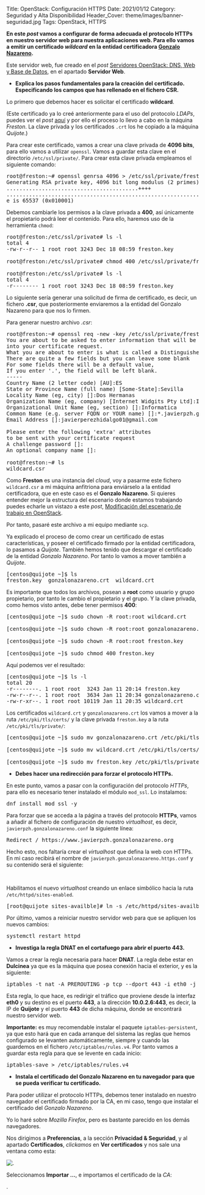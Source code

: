 Title: OpenStack: Configuración HTTPS
Date: 2021/01/12
Category: Seguridad y Alta Disponibilidad
Header_Cover: theme/images/banner-seguridad.jpg
Tags: OpenStack, HTTPS

**En este *post* vamos a configurar de forma adecuada el protocolo HTTPs en nuestro servidor web para nuestra aplicaciones web. Para ello vamos a emitir un certificado *wildcard* en la entidad certificadora [Gonzalo Nazareno](https://blogsaverroes.juntadeandalucia.es/iesgonzalonazareno/).**

Este servidor web, fue creado en el *post* [Servidores OpenStack: DNS, Web y Base de Datos](https://javierpzh.github.io/servidores-openstack-dns-web-y-base-de-datos.html), en el apartado **Servidor Web**.

- **Explica los pasos fundamentales para la creación del certificado. Especificando los campos que has rellenado en el fichero CSR.**

Lo primero que debemos hacer es solicitar el certificado **wildcard**.

(Este certificado ya lo creé anteriormente para el uso del protocolo *LDAPs*, puedes ver el *post* [aquí](https://javierpzh.github.io/ldaps.html) y por ello el proceso lo llevo a cabo en la máquina *Freston*. La clave privada y los certificados `.crt` los he copiado a la máquina *Quijote*.)

Para crear este certificado, vamos a crear una clave privada de **4096 bits**, para ello vamos a utilizar `openssl`. Vamos a guardar esta clave en el directorio `/etc/ssl/private/`. Para crear esta clave privada empleamos el siguiente comando:

<pre>
root@freston:~# openssl genrsa 4096 > /etc/ssl/private/freston.key
Generating RSA private key, 4096 bit long modulus (2 primes)
.........................................++++
...........................................................................................................................++++
e is 65537 (0x010001)
</pre>

Debemos cambiarle los permisos a la clave privada a **400**, así únicamente el propietario podrá leer el contenido. Para ello, haremos uso de la herramienta `chmod`:

<pre>
root@freston:/etc/ssl/private# ls -l
total 4
-rw-r--r-- 1 root root 3243 Dec 18 08:59 freston.key

root@freston:/etc/ssl/private# chmod 400 /etc/ssl/private/freston.key

root@freston:/etc/ssl/private# ls -l
total 4
-r-------- 1 root root 3243 Dec 18 08:59 freston.key
</pre>

Lo siguiente sería generar una solicitud de firma de certificado, es decir, un fichero **.csr**, que posteriormente enviaremos a la entidad del Gonzalo Nazareno para que nos lo firmen.

Para generar nuestro archivo *.csr*:

<pre>
root@freston:~# openssl req -new -key /etc/ssl/private/freston.key -out /root/wildcard.csr
You are about to be asked to enter information that will be incorporated
into your certificate request.
What you are about to enter is what is called a Distinguished Name or a DN.
There are quite a few fields but you can leave some blank
For some fields there will be a default value,
If you enter '.', the field will be left blank.
-----
Country Name (2 letter code) [AU]:ES
State or Province Name (full name) [Some-State]:Sevilla
Locality Name (eg, city) []:Dos Hermanas
Organization Name (eg, company) [Internet Widgits Pty Ltd]:IES Gonzalo Nazareno
Organizational Unit Name (eg, section) []:Informatica
Common Name (e.g. server FQDN or YOUR name) []:*.javierpzh.gonzalonazareno.org
Email Address []:javierperezhidalgo01@gmail.com

Please enter the following 'extra' attributes
to be sent with your certificate request
A challenge password []:
An optional company name []:

root@freston:~# ls
wildcard.csr
</pre>

Como **Freston** es una instancia del *cloud*, voy a pasarme este fichero `wildcard.csr` a mi máquina anfitriona para enviárselo a la entidad certificadora, que en este caso es el **Gonzalo Nazareno**.
Si quieres entender mejor la estructura del escenario donde estamos trabajando puedes echarle un vistazo a este *post*, [Modificación del escenario de trabajo en OpenStack](https://javierpzh.github.io/modificacion-del-escenario-de-trabajo-en-openstack.html).

Por tanto, pasaré este archivo a mi equipo mediante `scp`.

Ya explicado el proceso de como crear un certificado de estas características, y poseer el certificado firmado por la entidad certificadora, lo pasamos a *Quijote*. También hemos tenido que descargar el certificado de la entidad *Gonzalo Nazareno*. Por tanto lo vamos a mover también a *Quijote*.

<pre>
[centos@quijote ~]$ ls
freston.key  gonzalonazareno.crt  wildcard.crt
</pre>

Es importante que todos los archivos, posean a **root** como usuario y grupo propietario, por tanto le cambio el propietario y el grupo. Y la clave privada, como hemos visto antes, debe tener permisos **400**:

<pre>
[centos@quijote ~]$ sudo chown -R root:root wildcard.crt

[centos@quijote ~]$ sudo chown -R root:root gonzalonazareno.crt

[centos@quijote ~]$ sudo chown -R root:root freston.key

[centos@quijote ~]$ sudo chmod 400 freston.key
</pre>

Aquí podemos ver el resultado:

<pre>
[centos@quijote ~]$ ls -l
total 20
-r--------. 1 root root  3243 Jan 11 20:14 freston.key
-rw-r--r--. 1 root root  3634 Jan 11 20:34 gonzalonazareno.crt
-rw-r-xr--. 1 root root 10119 Jan 11 20:35 wildcard.crt
</pre>

Los certificados `wildcard.crt` y `gonzalonazareno.crt` los vamos a mover a la ruta `/etc/pki/tls/certs/` y la clave privada `freston.key` a la ruta `/etc/pki/tls/private/`:

<pre>
[centos@quijote ~]$ sudo mv gonzalonazareno.crt /etc/pki/tls/certs/

[centos@quijote ~]$ sudo mv wildcard.crt /etc/pki/tls/certs/

[centos@quijote ~]$ sudo mv freston.key /etc/pki/tls/private/
</pre>

- **Debes hacer una redirección para forzar el protocolo HTTPs.**

En este punto, vamos a pasar con la configuración del protocolo *HTTPs*, para ello es necesario tener instalado el módulo `mod_ssl`. Lo instalamos:

<pre>
dnf install mod_ssl -y
</pre>

Para forzar que se acceda a la página a través del protocolo **HTTPs**, vamos a añadir al fichero de configuración de nuestro *virtualhost*, es decir, `javierpzh.gonzalonazareno.conf` la siguiente línea:

<pre>
Redirect / https://www.javierpzh.gonzalonazareno.org
</pre>

Hecho esto, nos faltaría crear el *virtualhost* que defina la web con HTTPs. En mi caso recibirá el nombre de `javierpzh.gonzalonazareno.https.conf` y su contenido será el siguiente:

<pre>

</pre>

Habilitamos el nuevo *virtualhost* creando un enlace simbólico hacia la ruta `/etc/httpd/sites-enabled`.

<pre>
[root@quijote sites-availble]# ln -s /etc/httpd/sites-availble/javierpzh.gonzalonazareno.https.conf /etc/httpd/sites-enabled/
</pre>

Por último, vamos a reiniciar nuestro servidor web para que se apliquen los nuevos cambios:

<pre>
systemctl restart httpd
</pre>

- **Investiga la regla DNAT en el cortafuego para abrir el puerto 443.**

Vamos a crear la regla necesaria para hacer **DNAT**. La regla debe estar en **Dulcinea** ya que es la máquina que posea conexión hacia el exterior, y es la siguiente:

<pre>
iptables -t nat -A PREROUTING -p tcp --dport 443 -i eth0 -j DNAT --to 10.0.2.6:443
</pre>

Esta regla, lo que hace, es redirigir el tráfico que proviene desde la interfaz **eth0** y su destino es el puerto **443**, a la dirección **10.0.2.6:443**, es decir, la IP de **Quijote** y el puerto **443** de dicha máquina, donde se encontrará nuestro servidor web.

**Importante:** es muy recomendable instalar el paquete `iptables-persistent`, ya que esto hará que en cada arranque del sistema las reglas que hemos configurado se levanten automáticamente, siempre y cuando las guardemos en el fichero `/etc/iptables/rules.v4`. Por tanto vamos a guardar esta regla para que se levente en cada inicio:

<pre>
iptables-save > /etc/iptables/rules.v4
</pre>

- **Instala el certificado del Gonzalo Nazareno en tu navegador para que se pueda verificar tu certificado.**

Para poder utilizar el protocolo HTTPs, debemos tener instalado en nuestro navegador el certificado firmado por la CA, en mi caso, tengo que instalar el certificado del *Gonzalo Nazareno*.

Yo lo haré sobre *Mozilla Firefox*, pero es bastante parecido en los demás navegadores.

Nos dirigimos a **Preferencias**, a la sección **Privacidad & Seguridad**, y al apartado **Certificados**, *clickamos* en **Ver certificados** y nos sale una ventana como esta:

![.](images/sad_OpenStack_configuracion_HTTPS/importar.png)

Seleccionamos **Importar ...**, e importamos el certificado de la *CA*:









.

